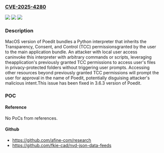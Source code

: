 ### [CVE-2025-4280](https://cve.mitre.org/cgi-bin/cvename.cgi?name=CVE-2025-4280)
![](https://img.shields.io/static/v1?label=Product&message=Poedit&color=blue)
![](https://img.shields.io/static/v1?label=Version&message=2.0%3C%203.6.3%20&color=brighgreen)
![](https://img.shields.io/static/v1?label=Vulnerability&message=CWE-276%20Incorrect%20Default%20Permissions&color=brighgreen)

### Description

MacOS version of Poedit bundles a Python interpreter that inherits the Transparency, Consent, and Control (TCC) permissionsgranted by the user to the main application bundle. An attacker with local user access caninvoke this interpreter with arbitrary commands or scripts, leveraging theapplication's previously granted TCC permissions to access user's files in privacy-protected folders without triggering user prompts. Accessing other resources beyond previously granted TCC permissions will prompt the user for approval in the name of Poedit, potentially disguising attacker's malicious intent.This issue has been fixed in 3.6.3 version of Poedit.

### POC

#### Reference
No PoCs from references.

#### Github
- https://github.com/afine-com/research
- https://github.com/fkie-cad/nvd-json-data-feeds

